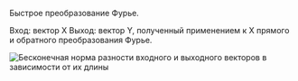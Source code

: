 Быстрое преобразование Фурье.

Вход: вектор X
Выход: вектор Y, полученный применением к X прямого и обратного преобразования Фурье.

![Бесконечная норма разности входного и выходного векторов в зависимости от их длины](my_image.png)
